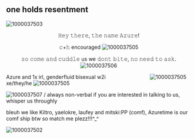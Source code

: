 
 ## one holds resentment
  
![1000037503](https://github.com/user-attachments/assets/ffa697a0-51a9-488a-906d-d72ac90307d4)

<p align="center"
  
𝙷𝚎𝚢 𝚝𝚑𝚎𝚛𝚎, 𝚝𝚑𝚎 𝚗𝚊𝚖𝚎 𝙰𝚣𝚞𝚛𝚎!

<p align="center"
  
𝚌+𝚑 encouraged ![1000037505](https://github.com/user-attachments/assets/f7f7b085-3387-45d4-91dc-ff25d46c2028)

<p align="center"
  
𝚜𝚘 𝚌𝚘𝚖𝚎 𝚊𝚗𝚍 𝚌𝚞𝚍𝚍𝚕𝚎 us we 𝚍𝚘𝚗𝚝 𝚋𝚒𝚝𝚎, 𝚗𝚘 𝚗𝚎𝚎𝚍 𝚝𝚘 𝚊𝚜𝚔.
![1000037506](https://github.com/user-attachments/assets/934eb2d1-ecaa-4029-b531-d73c547cd30c)

Azure and 1x irl, genderfluid bisexual 
w2i
⠀⠀⠀⠀⠀⠀⠀ ⠀⠀⠀⠀![1000037505](https://github.com/user-attachments/assets/c1baab77-479e-45a9-abc7-63b3ec980750)
 xe/they/he ![1000037505](https://github.com/user-attachments/assets/3eb3f101-602d-4e4c-955a-315ddf51cfed)

![1000037507](https://github.com/user-attachments/assets/eec20fad-079d-473d-999b-3f80e994efc7) /
always non-verbal if you are interested in talking to us, whisper us throughly

bleuh we like Kiltro, yaelokre, laufey and mitski:PP (comf), Azuretime is our comf ship btw so match me plezz!!!^_^

![1000037502](https://github.com/user-attachments/assets/28b59e8e-ae29-46ae-95c8-15107004338c)
